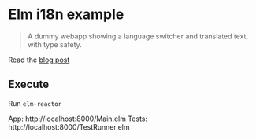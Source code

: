 # Elm i18n example

> A dummy webapp showing a language switcher and translated text, with type safety.

Read the [blog post](http://gizra.com/content/elm-i18n-type-safety)

## Execute

Run `elm-reactor`

App: http://localhost:8000/Main.elm
Tests: http://localhost:8000/TestRunner.elm
